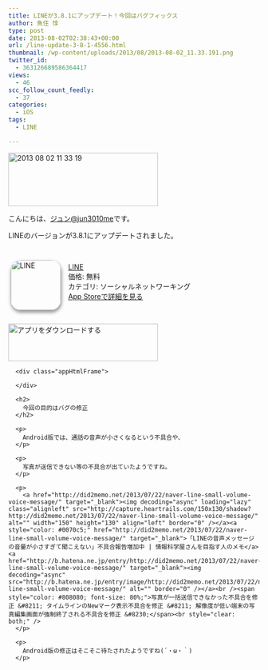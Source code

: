 ```yaml
---
title: LINEが3.8.1にアップデート！今回はバグフィックス
author: 魚住 惇
type: post
date: 2013-08-02T02:38:43+00:00
url: /line-update-3-8-1-4556.html
thumbnail: /wp-content/uploads/2013/08/2013-08-02_11.33.191.png
twitter_id:
  - 363126689586364417
views:
  - 46
scc_follow_count_feedly:
  - 37
categories:
  - iOS
tags:
  - LINE

---
```

<img decoding="async" loading="lazy" title="2013-08-02_11.33.19.png" src="/wp-content/uploads/2013/08/2013-08-02_11.33.19.png" alt="2013 08 02 11 33 19" width="300" height="107" border="0" />

<!--more-->

こんにちは、[ジュン@jun3010me][1]です。

LINEのバージョンが3.8.1にアップデートされました。

 

<div class="appHtmlFrame">
  <span class="appIcon"><a href="http://click.linksynergy.com/fs-bin/stat?id=X4b77EM*hqg&offerid=94348&type=3&subid=0&tmpid=2192&RD_PARM1=https%253A%252F%252Fitunes.apple.com%252Fjp%252Fapp%252Fline%252Fid443904275%253Fmt%253D8%2526uo%253D4%2526partnerId%253D30" rel="nofollow" target="_blank"><img decoding="async" loading="lazy" class="appIconImg" style="border-radius: 20px 20px 20px 20px; -moz-border-radius: 20px 20px 20px 20px; -webkit-border-radius: 20px 20px 20px 20px; box-shadow: 1px 4px 6px 1px #999999; -moz-box-shadow: 1px 4px 6px 1px #999999; -webkit-box-shadow: 1px 4px 6px 1px #999999; margin: -5px 15px 1px 5px; float: left;" src="http://a436.phobos.apple.com/us/r1000/005/Purple4/v4/5e/72/cf/5e72cff8-c0aa-1eab-9de7-8087155a632e/mzl.ukgnpnza.100x100-75.png" alt="LINE" width="100" height="100" /></a></span><span class="appTitle"><a href="http://click.linksynergy.com/fs-bin/stat?id=X4b77EM*hqg&offerid=94348&type=3&subid=0&tmpid=2192&RD_PARM1=https%253A%252F%252Fitunes.apple.com%252Fjp%252Fapp%252Fline%252Fid443904275%253Fmt%253D8%2526uo%253D4%2526partnerId%253D30" rel="nofollow" target="_blank"> LINE</a></span><br /><span class="appPrice">価格: 無料</span><br /><span class="appCat">カテゴリ: ソーシャルネットワーキング</span><br /><span class="appLink"><a href="http://click.linksynergy.com/fs-bin/stat?id=X4b77EM*hqg&offerid=94348&type=3&subid=0&tmpid=2192&RD_PARM1=https%253A%252F%252Fitunes.apple.com%252Fjp%252Fapp%252Fline%252Fid443904275%253Fmt%253D8%2526uo%253D4%2526partnerId%253D30" rel="nofollow" target="_blank">App Storeで詳細を見る</a></span></p> 
  
  <div class="appDownloadButton">
    <p>
       
    </p>
    <p>
      <a href="http://click.linksynergy.com/fs-bin/stat?id=X4b77EM*hqg&offerid=94348&type=3&subid=0&tmpid=2192&RD_PARM1=https%253A%252F%252Fitunes.apple.com%252Fjp%252Fapp%252Fline%252Fid443904275%253Fmt%253D8%2526uo%253D4%2526partnerId%253D30" rel="nofollow" target="_blank"><img decoding="async" loading="lazy" src="http://uozumi.ddo.jp/images/appcheck.gif" alt="アプリをダウンロードする" width="300" height="75" /></a></div> </div> 
      
      <div class="appHtmlFrame">
         
      </div>
      
      <h2>
        今回の目的はバグの修正
      </h2>
      
      <p>
        Android版では、通話の音声が小さくなるという不具合や、
      </p>
      
      <p>
        写真が送信できない等の不具合が出ていたようですね。
      </p>
      
      <p>
        <a href="http://did2memo.net/2013/07/22/naver-line-small-volume-voice-message/" target="_blank"><img decoding="async" loading="lazy" class="alignleft" src="http://capture.heartrails.com/150x130/shadow?http://did2memo.net/2013/07/22/naver-line-small-volume-voice-message/" alt="" width="150" height="130" align="left" border="0" /></a><a style="color: #0070c5;" href="http://did2memo.net/2013/07/22/naver-line-small-volume-voice-message/" target="_blank">「LINEの音声メッセージの音量が小さすぎて聞こえない」不具合報告増加中 | 情報科学屋さんを目指す人のメモ</a><a href="http://b.hatena.ne.jp/entry/http://did2memo.net/2013/07/22/naver-line-small-volume-voice-message/" target="_blank"><img decoding="async" src="http://b.hatena.ne.jp/entry/image/http://did2memo.net/2013/07/22/naver-line-small-volume-voice-message/" alt="" border="0" /></a><br /><span style="color: #808080; font-size: 80%;">写真が一括送信できなかった不具合を修正 &#8211; タイムラインのNewマーク表示不具合を修正 &#8211; 解像度が低い端末の写真編集画面が強制終了される不具合を修正 &#8230;</span><br style="clear: both;" />
      </p>
      
      <p>
        Android版の修正はそこそこ待たされたようですね(´・ω・｀)
      </p>

 [1]: https://twitter.com/jun3010me
